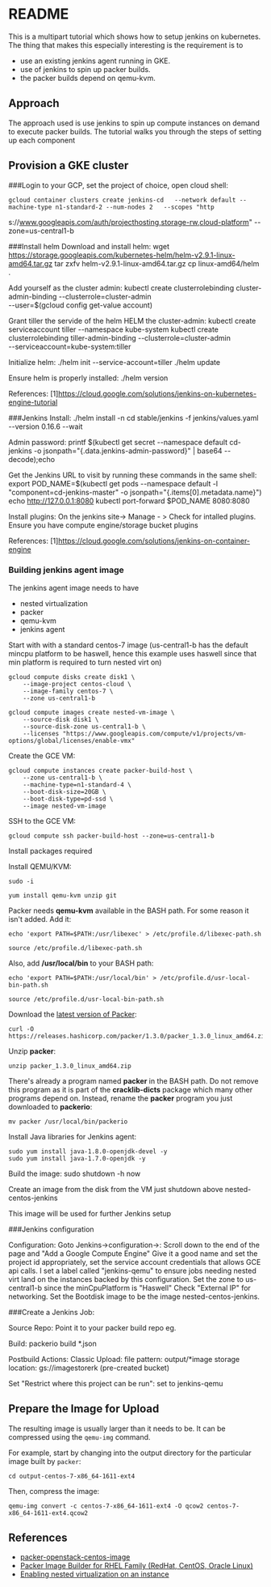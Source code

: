 README
======

This is a multipart tutorial which shows how to setup jenkins on kubernetes.
The thing that makes this especially interesting is the requirement is to 
* use an existing jenkins agent running in GKE.
* use of jenkins to spin up packer builds.
* the packer builds depend on qemu-kvm.

Approach
------------------------

The approach used is use jenkins to spin up compute instances on demand to execute packer builds.
The tutorial walks you through the steps of setting up each component 

Provision a GKE cluster 
------------------------
###Login to your GCP, set the project of choice, open cloud shell:

    gcloud container clusters create jenkins-cd   --network default --machine-type n1-standard-2 --num-nodes 2   --scopes "http
s://www.googleapis.com/auth/projecthosting,storage-rw,cloud-platform"  --zone=us-central1-b

###Install helm
Download and install helm:
    wget https://storage.googleapis.com/kubernetes-helm/helm-v2.9.1-linux-amd64.tar.gz
    tar zxfv helm-v2.9.1-linux-amd64.tar.gz
    cp linux-amd64/helm .

Add yourself as the cluster admin:
    kubectl create clusterrolebinding cluster-admin-binding --clusterrole=cluster-admin \
        --user=$(gcloud config get-value account)

Grant tiller the servide of the helm HELM the cluster-admin:
    kubectl create serviceaccount tiller --namespace kube-system
    kubectl create clusterrolebinding tiller-admin-binding --clusterrole=cluster-admin \
               --serviceaccount=kube-system:tiller
               
Initialize helm:
    ./helm init --service-account=tiller
    ./helm update

Ensure helm is properly installed:
    ./helm version

References:
[1]https://cloud.google.com/solutions/jenkins-on-kubernetes-engine-tutorial


###Jenkins
Install:
    ./helm install -n cd stable/jenkins -f jenkins/values.yaml --version 0.16.6 --wait

Admin password:
    printf $(kubectl get secret --namespace default cd-jenkins -o jsonpath="{.data.jenkins-admin-password}" | base64 --decode);echo

Get the Jenkins URL to visit by running these commands in the same shell:
  export POD_NAME=$(kubectl get pods --namespace default -l "component=cd-jenkins-master" -o jsonpath="{.items[0].metadata.name}")
  echo http://127.0.0.1:8080
  kubectl port-forward $POD_NAME 8080:8080

Install plugins: 
On the jenkins site-> Manage - > 
Check for intalled plugins. Ensure you have compute engine/storage bucket plugins


References:
[1]https://cloud.google.com/solutions/jenkins-on-container-engine

### Building jenkins agent image
The jenkins agent image needs to have 
* nested virtualization
* packer
* qemu-kvm
* jenkins agent

Start with with a standard centos-7 image (us-central1-b has the default mincpu platform to be haswell, hence this example uses haswell since that min platform is required to turn nested virt on) 

    gcloud compute disks create disk1 \
        --image-project centos-cloud \
        --image-family centos-7 \
        --zone us-central1-b

    gcloud compute images create nested-vm-image \
        --source-disk disk1 \
        --source-disk-zone us-central1-b \
        --licenses "https://www.googleapis.com/compute/v1/projects/vm-options/global/licenses/enable-vmx"

Create the GCE VM:

    gcloud compute instances create packer-build-host \
        --zone us-central1-b \
        --machine-type=n1-standard-4 \
        --boot-disk-size=20GB \
        --boot-disk-type=pd-ssd \
        --image nested-vm-image


SSH to the GCE VM:

    gcloud compute ssh packer-build-host --zone=us-central1-b


Install packages required 
   
Install QEMU/KVM:

    sudo -i

    yum install qemu-kvm unzip git

Packer needs __qemu-kvm__ available in the BASH path. For some reason it isn't added. Add it:

    echo 'export PATH=$PATH:/usr/libexec' > /etc/profile.d/libexec-path.sh

    source /etc/profile.d/libexec-path.sh

Also, add __/usr/local/bin__ to your BASH path:

    echo 'export PATH=$PATH:/usr/local/bin' > /etc/profile.d/usr-local-bin-path.sh

    source /etc/profile.d/usr-local-bin-path.sh

Download the [latest version of Packer](https://www.packer.io/downloads.html):

    curl -O https://releases.hashicorp.com/packer/1.3.0/packer_1.3.0_linux_amd64.zip

Unzip __packer__:

    unzip packer_1.3.0_linux_amd64.zip

There's already a program named __packer__ in the BASH path. Do not remove this program as it is part of the __cracklib-dicts__ package which many other programs depend on. Instead, rename the __packer__ program you just downloaded to __packerio__:

    mv packer /usr/local/bin/packerio


Install Java libraries for Jenkins agent:

    sudo yum install java-1.8.0-openjdk-devel -y
    sudo yum install java-1.7.0-openjdk -y

Build the image:
    sudo shutdown -h now

Create an image from the disk from the VM just shutdown above nested-centos-jenkins

This image will be used for further Jenkins setup

###Jenkins configuration

Configuration:
Goto Jenkins->configuration->:
Scroll down to the end of the page and "Add a Google Compute Engine"
Give it a good name and set the project id appropriately, set the service account credentials that allows GCE api calls.
I set a label called "jenkins-qemu" to ensure jobs needing nested virt land on the instances backed by this configuration. 
Set the zone to us-central1-b since the minCpuPlatform is "Haswell"
Check "External IP" for networking.
Set the Bootdisk image to be the image nested-centos-jenkins.

###Create a Jenkins Job:

Source Repo: Point it to your packer build repo 
eg.

Build: 
packerio build *.json

Postbuild Actions:
Classic Upload:
file pattern: output/*image 
storage location: gs://imagestorerk (pre-created bucket)

Set "Restrict where this project can be run":
set to jenkins-qemu


Prepare the Image for Upload
----------------------------

The resulting image is usually larger than it needs to be. It can be compressed using the `qemu-img` command.

For example, start by changing into the output directory for the particular image built by `packer`:

    cd output-centos-7-x86_64-1611-ext4

Then, compress the image:

    qemu-img convert -c centos-7-x86_64-1611-ext4 -O qcow2 centos-7-x86_64-1611-ext4.qcow2

References
----------

* [packer-openstack-centos-image](https://github.com/jkhelil/packer-openstack-centos-image)
* [Packer Image Builder for RHEL Family (RedHat, CentOS, Oracle Linux)](https://github.com/TelekomLabs/packer-rhel)
* [Enabling nested virtualization on an instance](https://cloud.google.com/compute/docs/instances/enable-nested-virtualization-vm-instances#enablenestedvirt)

